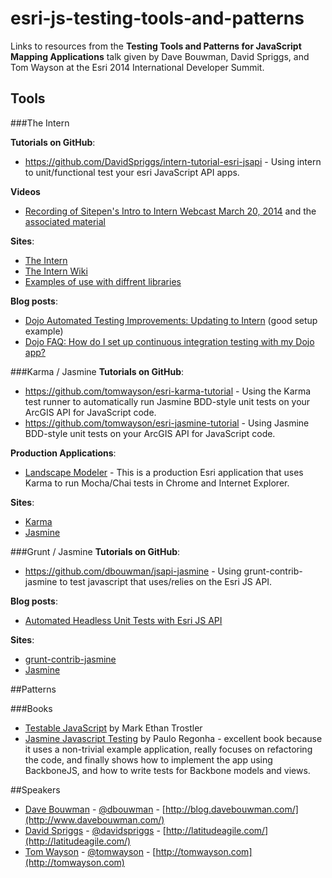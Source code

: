 esri-js-testing-tools-and-patterns
==================================

Links to resources from the **Testing Tools and Patterns for JavaScript Mapping Applications** talk given by Dave Bouwman, David Spriggs, and Tom Wayson at the Esri 2014 International Developer Summit.

## Tools

###The Intern

**Tutorials on GitHub**: 
- https://github.com/DavidSpriggs/intern-tutorial-esri-jsapi - Using intern to unit/functional test your esri JavaScript API apps.

**Videos**
- [Recording of Sitepen's Intro to Intern Webcast March 20, 2014](https://meetings.webex.com/collabs/files/viewRecording?encryptData=1_E9BC23CC2052E70E0539EE57D79D73EF21912860E943419F8E5FB24D5DE5AC90B2A7BEB155F8AC49E792B490B13F29CE8EBB6DE23F80D99F9DB4648D9BF12E12A12665F3BAA1542C862030C9C34EDF24_64DB221A6C18E7D664F738FF7C8341B25B7840E4) and the [associated material](https://gist.github.com/dylans/94252f74f51e9b0102ac)

**Sites**: 
- [The Intern](http://theintern.io/)
- [The Intern Wiki](https://github.com/theintern/intern/wiki)
- [Examples of use with diffrent libraries](https://github.com/theintern/intern-examples)

**Blog posts**: 
- [Dojo Automated Testing Improvements: Updating to Intern](http://www.sitepen.com/blog/2014/02/18/dojo-automated-testing-improvements-updating-to-intern/) (good setup example)
- [Dojo FAQ: How do I set up continuous integration testing with my Dojo app?](http://www.sitepen.com/blog/2014/02/12/dojo-faq-how-do-i-setup-continuous-integration-testing-with-my-dojo-app/)

###Karma / Jasmine
**Tutorials on GitHub**: 
- https://github.com/tomwayson/esri-karma-tutorial - Using the Karma test runner to automatically run Jasmine BDD-style unit tests on your ArcGIS API for JavaScript code.
- https://github.com/tomwayson/esri-jasmine-tutorial - Using Jasmine BDD-style unit tests on your ArcGIS API for JavaScript code.


**Production Applications**: 
- [Landscape Modeler](https://github.com/esri/landscape-modeler-js) - This is a production Esri application that uses Karma to run Mocha/Chai tests in Chrome and Internet Explorer.

**Sites**: 
- [Karma](http://karma-runner.github.io/)
- [Jasmine](http://jasmine.github.io/)

###Grunt / Jasmine
**Tutorials on GitHub**: 
- https://github.com/dbouwman/jsapi-jasmine - Using grunt-contrib-jasmine to test javascript that uses/relies on the Esri JS API.

**Blog posts**: 
- [Automated Headless Unit Tests with Esri JS API](http://blog.davebouwman.com/2013/07/26/automated-headless-unit-tests-with-esri-js-api/)


**Sites**: 
- [grunt-contrib-jasmine](https://github.com/gruntjs/grunt-contrib-jasmine)
- [Jasmine](http://jasmine.github.io/)

##Patterns

###Books
- [Testable JavaScript](http://shop.oreilly.com/product/0636920024699.do) by Mark Ethan Trostler
- [Jasmine Javascript Testing](http://www.packtpub.com/javascript-unit-testing/book) by Paulo Regonha - excellent book because it uses a non-trivial example application, really focuses on refactoring the code, and finally shows how to implement the app using BackboneJS, and how to write tests for Backbone models and views.

##Speakers
- [Dave Bouwman](https://github.com/dbouwman) - [@dbouwman](https://twitter.com/dbouwman) - [http://blog.davebouwman.com/](http://www.davebouwman.com/)
- [David Spriggs](https://github.com/davidspriggs) - [@davidspriggs](https://twitter.com/davidspriggs) - [http://latitudeagile.com/](http://latitudeagile.com/)
- [Tom Wayson](https://github.com/tomwayson) - [@tomwayson](https://twitter.com/tomwayson) - [http://tomwayson.com](http://tomwayson.com)

